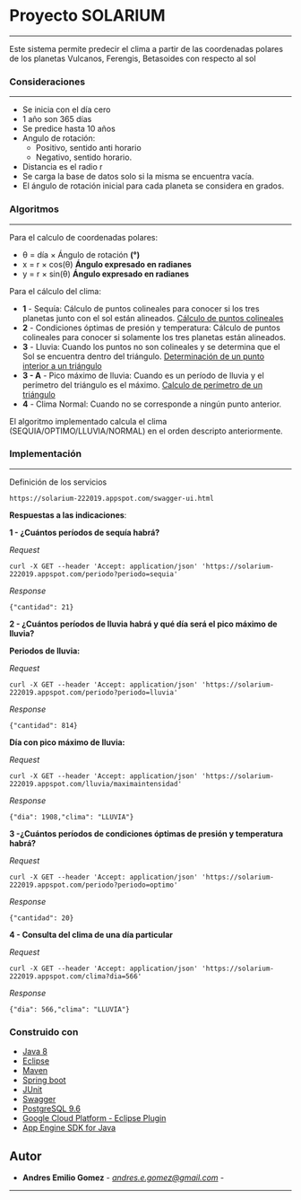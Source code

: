 # Proyecto SOLARIUM
---
  Este sistema permite predecir el clima a partir de las coordenadas polares de los planetas Vulcanos, Ferengis, Betasoides con respecto al sol 

### Consideraciones 
---
* Se inicia con el día cero
* 1 año son 365 días
* Se predice hasta 10 años
* Angulo de rotación: 
    * Positivo, sentido anti horario
    * Negativo, sentido horario.
* Distancia es el radio r
* Se carga la base de datos solo si la misma se encuentra vacía.
* El ángulo de rotación inicial para cada planeta se considera en grados.

### Algoritmos
---
Para el calculo de coordenadas polares:
* θ = día × Ángulo de rotación **(°)**  
* x = r × cos(θ) **Ángulo expresado en radianes**
* y = r × sin(θ) **Ángulo expresado en radianes**

Para el cálculo del clima:
* **1** - Sequía: Cálculo de puntos colineales para conocer si los tres planetas junto con el sol están alineados.  [Cálculo de puntos colineales](https://definicion.de/puntos-colineales/)
* **2** - Condiciones óptimas de presión y temperatura: Cálculo de puntos colineales para conocer si solamente los tres planetas están alineados.
* **3** - Lluvia: Cuando los puntos no son colineales y se determina que el Sol se encuentra dentro del triángulo. [Determinación de un punto interior a un triángulo](https://tecdigital.tec.ac.cr/revistamatematica/Contribucionesv3n2002/WMoraMatProg/pag2.html)
*   **3 - A** - Pico máximo de lluvia: Cuando es un período de lluvia y el perímetro del triángulo es el máximo. [Calculo de perímetro de un triángulo](https://www.universoformulas.com/matematicas/geometria/perimetro-triangulo/)
* **4** - Clima Normal: Cuando no se corresponde a ningún punto anterior.

El algoritmo implementado calcula el clima (SEQUIA/OPTIMO/LLUVIA/NORMAL) en el orden descripto anteriormente.

### Implementación 
---
Definición de los servicios 
    
    https://solarium-222019.appspot.com/swagger-ui.html

**Respuestas a las indicaciones**:

**1 - ¿Cuántos períodos de sequía habrá?**

_Request_
    
    curl -X GET --header 'Accept: application/json' 'https://solarium-222019.appspot.com/periodo?periodo=sequia'

_Response_

    {"cantidad": 21}
   
**2 - ¿Cuántos períodos de lluvia habrá y qué día será el pico máximo de lluvia?**
  
**Periodos de lluvia:**

_Request_
    
    curl -X GET --header 'Accept: application/json' 'https://solarium-222019.appspot.com/periodo?periodo=lluvia'
_Response_

    {"cantidad": 814}
**Día con pico máximo de lluvia:**

_Request_

    curl -X GET --header 'Accept: application/json' 'https://solarium-222019.appspot.com/lluvia/maximaintensidad'
_Response_

    {"dia": 1908,"clima": "LLUVIA"}
**3 -¿Cuántos períodos de condiciones óptimas de presión y temperatura habrá?**

_Request_

    curl -X GET --header 'Accept: application/json' 'https://solarium-222019.appspot.com/periodo?periodo=optimo'

_Response_

    {"cantidad": 20}
**4 - Consulta del clima de una día particular**

_Request_
    
    curl -X GET --header 'Accept: application/json' 'https://solarium-222019.appspot.com/clima?dia=566'

_Response_

    {"dia": 566,"clima": "LLUVIA"}  

### Construido con 

* [Java 8](https://www.java.com/es/)
* [Eclipse](https://www.eclipse.org/) 
* [Maven](https://maven.apache.org/) 
* [Spring boot](http://spring.io/projects/spring-boot)
* [JUnit](https://junit.org/junit5/)
* [Swagger](https://swagger.io/)
* [PostgreSQL 9.6](https://www.postgresql.org/)
* [Google Cloud Platform - Eclipse Plugin](https://cloud.google.com/eclipse/docs/)
* [App Engine SDK for Java](https://cloud.google.com/appengine/docs/standard/java/download)


## Autor

* **Andres Emilio Gomez** - *andres.e.gomez@gmail.com* - 





---
